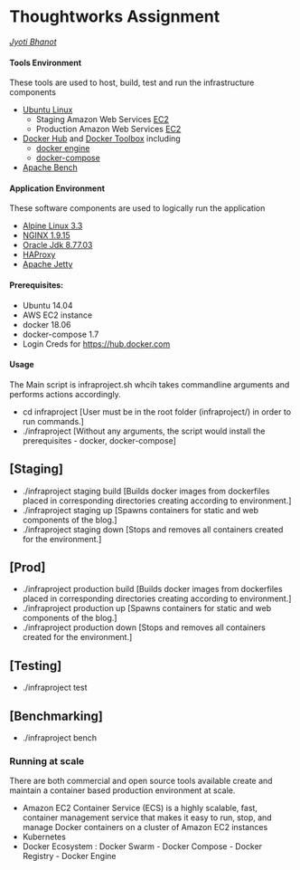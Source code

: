 # Thoughtworks Assignment
[*Jyoti Bhanot*](mailto:jyoti.bhanot30@gmail.com)

#### Tools Environment
These tools are used to host, build, test and run the infrastructure components
- [Ubuntu Linux](http://www.ubuntu.com/)
  - Staging Amazon Web Services [EC2](https://aws.amazon.com/ec2/)
  - Production Amazon Web Services [EC2](https://aws.amazon.com/ec2/)
- [Docker Hub](https://hub.docker.com/) and [Docker Toolbox](https://www.docker.com/products/docker-toolbox) including 
  - [docker engine](https://www.docker.com) 
  - [docker-compose](https://www.docker.com/products/docker-compose) 
- [Apache Bench](http://httpd.apache.org/docs/2.2/en/programs/ab.html)  

#### Application Environment
These software components are used to logically run the application 

- [Alpine Linux 3.3](https://www.alpinelinux.org/)
- [NGINX 1.9.15](https://www.nginx.com/)
- [Oracle Jdk 8.77.03](https://mail-tp.fareoffice.com/java/)
- [HAProxy](http://www.haproxy.org/)
- [Apache Jetty](http://www.eclipse.org/jetty/)

#### Prerequisites: 
- Ubuntu 14.04
- AWS EC2 instance
- docker 18.06
- docker-compose 1.7
- Login Creds for https://hub.docker.com

#### Usage
The Main script is infraproject.sh whcih takes commandline arguments and performs actions accordingly.
 - cd infraproject [User must be in the root folder (infraproject/) in order to run commands.]
 - ./infraproject  [Without any arguments, the script would install the prerequisites - docker, docker-compose]

## [Staging]
 - ./infraproject staging build [Builds docker images from dockerfiles placed in corresponding directories creating according to environment.]
 - ./infraproject staging up [Spawns containers for static and web components of the blog.]
 - ./infraproject staging down [Stops and removes all containers created for the environment.]
 
## [Prod]
 - ./infraproject production build [Builds docker images from dockerfiles placed in corresponding directories creating according to environment.]
 - ./infraproject production up [Spawns containers for static and web components of the blog.]
 - ./infraproject production down [Stops and removes all containers created for the environment.]

## [Testing]
 - ./infraproject test

## [Benchmarking]
 - ./infraproject bench

### Running at scale
There are both commercial and open source tools available create and maintain a container based production environment at scale.
 - Amazon EC2 Container Service (ECS) is a highly scalable, fast, container management service that makes it easy to run, stop, and manage Docker containers on a cluster of Amazon EC2 instances
 - Kubernetes
 - Docker Ecosystem : Docker Swarm - Docker Compose - Docker Registry - Docker Engine



